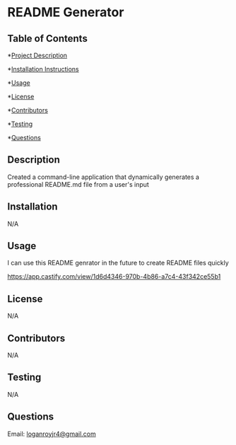 # README Generator

## Table of Contents
*[Project Description](#description)

*[Installation Instructions](#installation)

*[Usage](#usage)

*[License](#license)

*[Contributors](#contributors)

*[Testing](#testing)

*[Questions](#questions)

## Description
Created a command-line application that dynamically generates a professional README.md file from a user's input


## Installation
N/A


## Usage
I can use this README genrator in the future to create README files quickly

https://app.castify.com/view/1d6d4346-970b-4b86-a7c4-43f342ce55b1

## License
N/A


## Contributors
N/A


## Testing
N/A


## Questions

Email: loganroyjr4@gmail.com
